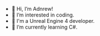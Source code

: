 - 👋 Hi, I’m Adnrew!
- 👀 I’m interested in coding.
- 👀 I'm a Unreal Engine 4 developer.
- 🌱 I’m currently learning C#.


<!---
andrew32790/andrew32790 is a ✨ special ✨ repository because its `README.md` (this file) appears on your GitHub profile.
You can click the Preview link to take a look at your changes.
--->
